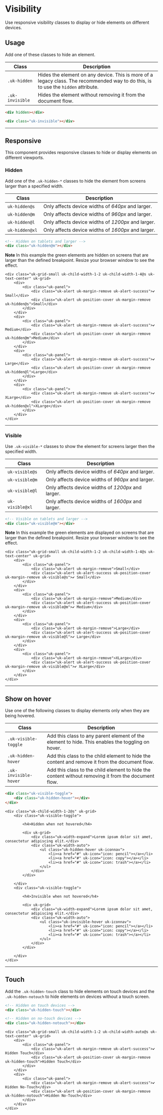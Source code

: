 # Visibility

<p class="uk-text-lead">Use responsive visibility classes to display or hide elements on different devices.</p>

## Usage

Add one of these classes to hide an element.

| Class	| Description |
| --- | --- |
| `.uk-hidden`	| Hides the element on any device. This is more of a legacy class. The recommended way to do this, is to use the `hidden` attribute. |
| `.uk-invisible`	| Hides the element without removing it from the document flow. |

```html
<div hidden></div>

<div class="uk-invisible"></div>
```

***

## Responsive

This component provides responsive classes to hide or display elements on different viewports.

### Hidden

Add one of the `.uk-hidden-*` classes to hide the element from screens larger than a specified width.

| Class	| Description |
| --- | --- |
| `uk-hidden@s` | Only affects device widths of _640px_ and larger. |
| `uk-hidden@m` | Only affects device widths of _960px_ and larger. |
| `uk-hidden@l` | Only affects device widths of _1200px_ and larger. |
| `uk-hidden@xl` | Only affects device widths of _1600px_ and larger. |

```html
<!-- Hidden on tablets and larger -->
<div class="uk-hidden@m"></div>
```

**Note** In this example the green elements are hidden on screens that are larger than the defined breakpoint. Resize your browser window to see the effect.

```example
<div class="uk-grid-small uk-child-width-1-2 uk-child-width-1-4@s uk-text-center" uk-grid>
    <div>
        <div class="uk-panel">
            <div class="uk-alert uk-margin-remove uk-alert-success">✔ Small</div>
            <div class="uk-alert uk-position-cover uk-margin-remove uk-hidden@s">Small</div>
        </div>
    </div>
    <div>
        <div class="uk-panel">
            <div class="uk-alert uk-margin-remove uk-alert-success">✔ Medium</div>
            <div class="uk-alert uk-position-cover uk-margin-remove uk-hidden@m">Medium</div>
        </div>
    </div>
    <div>
        <div class="uk-panel">
            <div class="uk-alert uk-margin-remove uk-alert-success">✔ Large</div>
            <div class="uk-alert uk-position-cover uk-margin-remove uk-hidden@l">Large</div>
        </div>
    </div>
    <div>
        <div class="uk-panel">
            <div class="uk-alert uk-margin-remove uk-alert-success">✔ XLarge</div>
            <div class="uk-alert uk-position-cover uk-margin-remove uk-hidden@xl">XLarge</div>
        </div>
    </div>
</div>
```

***

### Visible

Use `.uk-visible-*` classes to show the element for screens larger then the specified width.

| Class	| Description |
| --- | --- |
| `uk-visible@s` |  Only affects device widths of _640px_ and larger. |
| `uk-visible@m` | Only affects device widths of _960px_ and larger. |
| `uk-visible@l` | Only affects device widths of _1200px_ and larger. |
| `uk-visible@xl` | Only affects device widths of _1600px_ and larger. |

```html
<!-- Visible on tablets and larger -->
<div class="uk-visible@m"></div>
```

**Note** In this example the green elements are displayed on screens that are larger than the defined breakpoint. Resize your browser window to see the effect.

```example
<div class="uk-grid-small uk-child-width-1-2 uk-child-width-1-4@s uk-text-center" uk-grid>
    <div>
        <div class="uk-panel">
            <div class="uk-alert uk-margin-remove">Small</div>
            <div class="uk-alert uk-alert-success uk-position-cover uk-margin-remove uk-visible@s">✔ Small</div>
        </div>
    </div>
    <div>
        <div class="uk-panel">
            <div class="uk-alert uk-margin-remove">Medium</div>
            <div class="uk-alert uk-alert-success uk-position-cover uk-margin-remove uk-visible@m">✔ Medium</div>
        </div>
    </div>
    <div>
        <div class="uk-panel">
            <div class="uk-alert uk-margin-remove">Large</div>
            <div class="uk-alert uk-alert-success uk-position-cover uk-margin-remove uk-visible@l">✔ Large</div>
        </div>
    </div>
    <div>
        <div class="uk-panel">
            <div class="uk-alert uk-margin-remove">XLarge</div>
            <div class="uk-alert uk-alert-success uk-position-cover uk-margin-remove uk-visible@xl">✔ XLarge</div>
        </div>
    </div>
</div>
```

***

## Show on hover

Use one of the following classes to display elements only when they are being hovered.

| Class             	| Description                                                              |
| --------------------- | ------------------------------------------------------------------------ |
| `.uk-visible-toggle`  | Add this class to any parent element of the element to hide. This enables the toggling on hover.                       |
| `.uk-hidden-hover`    | Add this class to the child element to hide the content and remove it from the document flow.                      |
| `.uk-invisible-hover` | Add this class to the child element to hide the content without removing it from the document flow.                |

```html
<div class="uk-visible-toggle">
    <div class="uk-hidden-hover"></div>
</div>
```

```example
<div class="uk-child-width-1-2@s" uk-grid>
    <div class="uk-visible-toggle">

        <h4>Hidden when not hovered</h4>

        <div uk-grid>
            <div class="uk-width-expand">Lorem ipsum dolor sit amet, consectetur adipiscing elit.</div>
            <div class="uk-width-auto">
                <ul class="uk-hidden-hover uk-iconnav">
                    <li><a href="#" uk-icon="icon: pencil"></a></li>
                    <li><a href="#" uk-icon="icon: copy"></a></li>
                    <li><a href="#" uk-icon="icon: trash"></a></li>
                </ul>
            </div>
        </div>

    </div>
    <div class="uk-visible-toggle">

        <h4>Invisible when not hovered</h4>

        <div uk-grid>
            <div class="uk-width-expand">Lorem ipsum dolor sit amet, consectetur adipiscing elit.</div>
            <div class="uk-width-auto">
                <ul class="uk-invisible-hover uk-iconnav">
                    <li><a href="#" uk-icon="icon: pencil"></a></li>
                    <li><a href="#" uk-icon="icon: copy"></a></li>
                    <li><a href="#" uk-icon="icon: trash"></a></li>
                </ul>
            </div>
        </div>

    </div>
</div>
```

***

## Touch

Add the `.uk-hidden-touch` class to hide elements on touch devices and the `.uk-hidden-notouch` to hide elements on devices without a touch screen.

```html
<!-- Hidden on touch devices -->
<div class="uk-hidden-touch"></div>

<!-- Hidden on no-touch devices -->
<div class="uk-hidden-notouch"></div>
```

```example
<div class="uk-grid-small uk-child-width-1-2 uk-child-width-auto@s uk-text-center" uk-grid>
    <div>
        <div class="uk-panel">
            <div class="uk-alert uk-margin-remove uk-alert-success">✔ Hidden Touch</div>
            <div class="uk-alert uk-position-cover uk-margin-remove uk-hidden-touch">Hidden Touch</div>
        </div>
    </div>
    <div>
        <div class="uk-panel">
            <div class="uk-alert uk-margin-remove uk-alert-success">✔ Hidden No-Touch</div>
            <div class="uk-alert uk-position-cover uk-margin-remove uk-hidden-notouch">Hidden No-Touch</div>
        </div>
    </div>
</div>
```